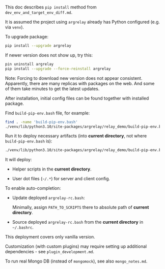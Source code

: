 
This doc describes `pip install` method from `dev_env_and_target_env_diff.md`.

It is assumed the project using `argrelay` already has Python configured (e.g. via `venv`).

To upgrade package:

```sh
pip install --upgrade argrelay
```

If newer version does not show up, try this:

```sh
pin uninstall argrelay
pip install --upgrade --force-reinstall argrelay
```

Note:
Forcing to download new version does not appear consistent.
Apparently, there are many replicas with packages on the web.
And some of them take minutes to get the latest updates.

After installation, initial config files can be found
together with installed package.

Find `build-pip-env.bash` file, for example:

```sh
find . -name 'build-pip-env.bash'
./venv/lib/python3.10/site-packages/argrelay/relay_demo/build-pip-env.bash
```

Run it to deploy necessary artifacts
(into **current directory**, not where `build-pip-env.bash` is):

```sh
./venv/lib/python3.10/site-packages/argrelay/relay_demo/build-pip-env.bash
```

It will deploy:

*   Helper scripts in the **current directory**.

*   User dot files (`~/.*`) for server and client config.

To enable auto-completion:

*   Update deployed `argrelay-rc.bash`:

    Minimally, assign `PATH_TO_SCRIPTS` there to absolute path of **current directory**.

*   Source deployed `argrelay-rc.bash` from the **current directory** in `~/.bashrc`.

This deployment covers only vanilla version.

Customization (with custom plugins) may require setting up additional dependencies - see `plugin_development.md`.

To run real Mongo DB (instead of `mongomock`), see also `mongo_notes.md`.
